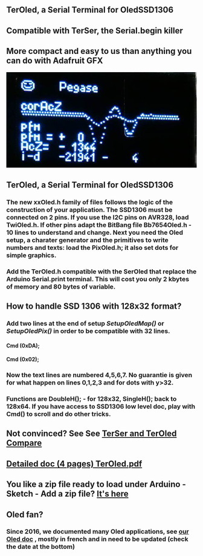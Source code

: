 ##  TerOled, a Serial Terminal for OledSSD1306
##  Compatible with TerSer, the Serial.begin killer
##  More compact and easy to us than anything you can do with Adafruit GFX

![Oledscreen](docs/TerOled.jpg?raw=True "Oled Screen")


##  TerOled, a Serial Terminal for OledSSD1306

### The new xxOled.h family of files follows the logic of the construction of your application. The SSD1306 must be connected on 2 pins. If you use the I2C pins on AVR328, load  TwiOled.h. If other pins adapt the BitBang file Bb7654Oled.h - 10 lines to understand and change. Next you need the Oled setup, a charater generator and the primitives to write numbers and texts: load the PixOled.h; it also set dots for simple graphics. 
### Add the TerOled.h  compatible with the SerOled that replace the Arduino Serial.print terminal. This will cost you only 2  kbytes of memory and 80 bytes of variable.


## How to handle SSD 1306 with 128x32 format?
### Add two lines at the end of setup _SetupOledMap()_ or _SetupOledPix()_ in order to be compatible with 32 lines.
 ####   Cmd (0xDA);
 ####   Cmd (0x02);
### Now the text lines are numbered 4,5,6,7. No guarantie is given for what happen on lines 0,1,2,3 and for dots with y>32.
### Functions are DoubleH(); - for 128x32,  SingleH(); back to 128x64. If you have access to SSD1306 low level doc, play with Cmd() to scroll and do other tricks.

## Not convinced? See See __[TerSer and TerOled Compare][2]__ 
## __[Detailed doc (4 pages) TerOled.pdf ][1]__
## You like a zip file ready to load under Arduino - Sketch - Add a zip file? __[It's here][4]__
## Oled fan?
### Since 2016, we documented many Oled applications, see __[our  Oled doc][3]__ , mostly in french and in need to be updated (check the date at the bottom)
[1]: http://www.didel.com/TerOled.pdf
[4]: http://www.didel.com/TerOled.zip
[2]: http://www.didel.com/TerCompare.pdf
[3]: http://www.didel.com/Oled.html